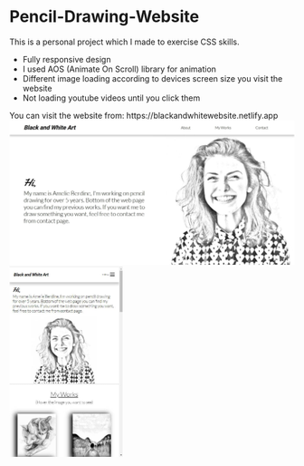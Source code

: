 # Pencil-Drawing-Website

This is a personal project which I made to exercise CSS skills. 
<ul>
  <li>Fully responsive design</li>
  <li>I used AOS (Animate On Scroll) library for animation</li>
  <li>Different image loading according to devices screen size you visit the website</li>
  <li>Not loading youtube videos until you click them</li>
</ul>
You can visit the website from: https://blackandwhitewebsite.netlify.app

<img src="/images/github-images/anasayfa.jpg">
<img src="/images/github-images/anasayfa-mobil.jpg" width="200">
